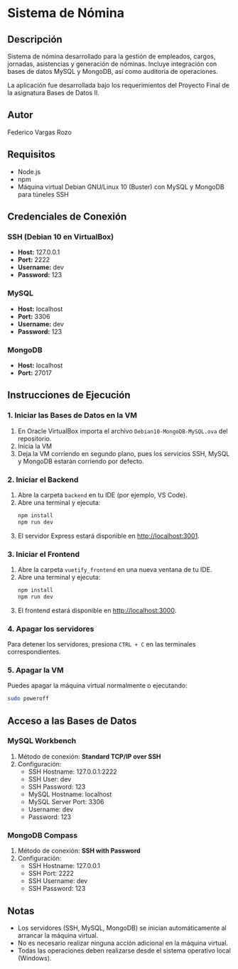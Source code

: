 # Sistema de Nómina

## Descripción

Sistema de nómina desarrollado para la gestión de empleados, cargos, jornadas, asistencias y generación de nóminas. Incluye integración con bases de datos MySQL y MongoDB, así como auditoría de operaciones.

La aplicación fue desarrollada bajo los requerimientos del Proyecto Final de la asignatura Bases de Datos II.

## Autor

Federico Vargas Rozo

## Requisitos

- Node.js
- npm
- Máquina virtual Debian GNU/Linux 10 (Buster) con MySQL y MongoDB para túneles SSH

## Credenciales de Conexión

### SSH (Debian 10 en VirtualBox)
- **Host:** 127.0.0.1
- **Port:** 2222
- **Username:** dev
- **Password:** 123

### MySQL
- **Host:** localhost
- **Port:** 3306
- **Username:** dev
- **Password:** 123

### MongoDB
- **Host:** localhost
- **Port:** 27017

## Instrucciones de Ejecución

### 1. Iniciar las Bases de Datos en la VM

1. En Oracle VirtualBox importa el archivo `Debian10-MongoDB-MySQL.ova` del repositorio.
2. Inicia la VM
3. Deja la VM corriendo en segundo plano, pues los servicios SSH, MySQL y MongoDB estarán corriendo por defecto.

### 2. Iniciar el Backend

1. Abre la carpeta `backend` en tu IDE (por ejemplo, VS Code).
2. Abre una terminal y ejecuta:
   ```sh
   npm install
   npm run dev
   ```
3. El servidor Express estará disponible en [http://localhost:3001](http://localhost:3001).

### 3. Iniciar el Frontend

1. Abre la carpeta `vuetify_frontend` en una nueva ventana de tu IDE.
2. Abre una terminal y ejecuta:
   ```sh
   npm install
   npm run dev
   ```
3. El frontend estará disponible en [http://localhost:3000](http://localhost:3000).

### 4. Apagar los servidores

Para detener los servidores, presiona `CTRL + C` en las terminales correspondientes.

### 5. Apagar la VM

Puedes apagar la máquina virtual normalmente o ejecutando:
```sh
sudo poweroff
```

## Acceso a las Bases de Datos

### MySQL Workbench

1. Método de conexión: **Standard TCP/IP over SSH**
2. Configuración:
   - SSH Hostname: 127.0.0.1:2222
   - SSH User: dev
   - SSH Password: 123
   - MySQL Hostname: localhost
   - MySQL Server Port: 3306
   - Username: dev
   - Password: 123

### MongoDB Compass

1. Método de conexión: **SSH with Password**
2. Configuración:
   - SSH Hostname: 127.0.0.1
   - SSH Port: 2222
   - SSH Username: dev
   - SSH Password: 123

## Notas

- Los servidores (SSH, MySQL, MongoDB) se inician automáticamente al arrancar la máquina virtual.
- No es necesario realizar ninguna acción adicional en la máquina virtual.
- Todas las operaciones deben realizarse desde el sistema operativo local (Windows).